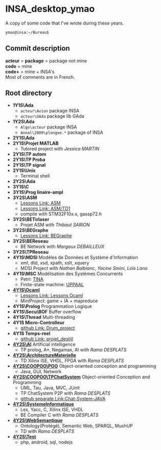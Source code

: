 # INSA_desktop_ymao
A copy of some code that I've wrote during these years.
```sh
ymao@insa:~/Bureau$
```

## Commit description

**acteur** = **package** = package not mine  
**code** = mine  
**code+** = mine + INSA's  
Most of comments are in French.  

## Root directory
- **1Y1S\Ada**
  - `acteur\Avion` package INSA
  - `acteur\GAda` package lib GAda
- **1Y2S\Ada**
  - `Algo\acteur` package INSA
  - `Annal\2009\plongee.*` package of INSA
- **2Y1S\Ada**
- **2Y1S\Projet MATLAB**
  - Tutored project with _Jessica MARTIN_
- **2Y1S\TP autom**
- **2Y1S\TP Proba**
- **2Y1S\TP signal**
- **2Y1S\Unix**
  - Terminal shell
- **2Y2S\Ada**
- **3Y1S\C**
- **3Y1S\Prog linaire-ampl**
- **3Y2S\ASM**
  - [Lessons Link: ASM](http://sourcecode.fr/insa/ASM/)
  - [Lessons Link: ASM/TD1](http://sourcecode.fr/insa/ASM/TD_M1/)
  - compile with STM32F10x.s, gassp72.h
- **3Y2S\BETirlaser**
  - Projet ASM with _Thibaut SARION_
- **3Y2S\BEGraphe**
  - [Lessons Link: BEGraphe](http://wwwdgeinew.insa-toulouse.fr/~lebotlan/NEW/graphes.html)
- **3Y2S\BEReseau**
  - BE Network with _Margaux DEBAILLEUX_
- **3Y2S\TPReseau**
- **4Y1S\MDSI** Modèles de Données et Système d'Information
  - xml, dtd, xsd, xpath, xslt, xquery
  - MDSI Project with _Nathan Balblanc_, _Yacine Smini_, _Loïs Lano_
- **4Y1S\MSC** Modélisation des Systèmes Concurrents
  - Petri: [TINA](http://homepages.laas.fr/francois/POLYS/ENSEIGNEMENT/PN/index.php)
  - Finite-state machine: [UPPAAL](http://homepages.laas.fr/francois/UPPAAL/)
- [**4Y1S\Ocaml**](./4Y1S/Ocaml/MiniProject)
  - [Lessons Link: Lessons Ocaml](http://wwwdgeinew.insa-toulouse.fr/~lebotlan/NEW/ocaml.html)
  - MiniProject: game + IA + mapreduce
- **4Y1S\Prolog** Programmation Logique
- **4Y1S\Secu\BOF** Buffer overflow
- **4Y1S\Thread** Multi-threading
- **4Y1S Micro-Controlleur**
  - [github Link: Drum_project](https://github.com/voilacti/Drum_project)
- **4Y1S Temps-reel**
  - [github Link: projet_destijl](https://github.com/quentinleclerc/projet_destijl)
- [**4Y2S\AI**](./4Y2S/AI) Artificial intelligence
  - TP prolog, A\*, Negamax, AI with _Rama DESPLATS_
- [**4Y2S\ArchitectureMaterielle**](./4Y2S/ArchitectureMaterielle)
  - TD Xilinx ISE, VHDL, FPGA with _Rama DESPLATS_
- [**4Y2S\COOPOO\POO**](./4Y2S/COOPOO/POO) Object-oriented conception and programming
  - Java, GUI, Network
- [**4Y2S\COOPOO\TPChatSystem**](./4Y2S/COOPOO/TPChatSystem) Object-oriented Conception and Programming
  - UML, Tau, Java, MVC, JUnit
  - TP ChatSystem P2P with _Rama DESPLATS_
  - [github separate Link:Chat-System-JAVA](https://github.com/ramadesplats/Chat-System-JAVA)
- [**4Y2S\SystemeInformatique**](./4Y2S/SystemeInformatique)
  - Lex, Yacc, C, Xilinx ISE, VHDL
  - BE Compiler C with _Rama DESPLATS_
- [**4Y2S\WebSemantique**](./4Y2S/WebSemantique)
  - Ontology(Protégé), Semantic Web, SPARQL, MushUP
  - TD with _Rama DESPLATS_
- [**4Y2S\Test**](./4Y2S/Test)
  - php, android, sql, nodejs
